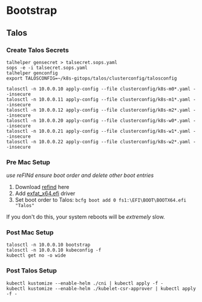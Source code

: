 # Bootstrap

## Talos

### Create Talos Secrets

```
talhelper gensecret > talsecret.sops.yaml
sops -e -i talsecret.sops.yaml
talhelper genconfig
export TALOSCONFIG=~/k8s-gitops/talos/clusterconfig/talosconfig
```

```
talosctl -n 10.0.0.10 apply-config --file clusterconfig/k8s-m0*.yaml --insecure
talosctl -n 10.0.0.11 apply-config --file clusterconfig/k8s-m1*.yaml --insecure
talosctl -n 10.0.0.12 apply-config --file clusterconfig/k8s-m2*.yaml --insecure
talosctl -n 10.0.0.20 apply-config --file clusterconfig/k8s-w0*.yaml --insecure
talosctl -n 10.0.0.21 apply-config --file clusterconfig/k8s-w1*.yaml --insecure
talosctl -n 10.0.0.22 apply-config --file clusterconfig/k8s-w2*.yaml --insecure
```

### Pre Mac Setup

_use reFINd ensure boot order and delete other boot entries_

1. Download [refind](https://sourceforge.net/projects/refind/files/0.14.0/refind-flashdrive-0.14.0.zip/download) here
2. Add [exfat_x64.efi](https://github.com/pbatard/efifs/releases/download/v1.9/exfat_x64.efi) driver
3. Set boot order to Talos: `bcfg boot add 0 fs1:\EFI\BOOT\BOOTX64.efi "Talos"`

If you don't do this, your system reboots will be _extremely_ slow.

### Post Mac Setup

```
talosctl -n 10.0.0.10 bootstrap
talosctl -n 10.0.0.10 kubeconfig -f
kubectl get no -o wide
```

### Post Talos Setup

```
kubectl kustomize --enable-helm ./cni | kubectl apply -f -
kubectl kustomize --enable-helm ./kubelet-csr-approver | kubectl apply -f -
```
